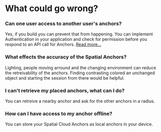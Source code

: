 # What could go wrong?

### Can one user access to another user's anchors?

Yes, if you build you can prevent that from happening. You can implement Authentication in your application and check for permission before you respond to an API call for Anchors. [Read more...](%20https://docs.microsoft.com/azure/spatial-anchors/concepts/authentication?tabs=csharp&WT.mc_id=github-mixedrealitycurriculum-ayyonet)

### What effects the accuracy of the Spatial Anchors?

Lighting, people moving arround and the changing environment can reduce the retreivability of the anchors. Finding contrasting colored an unchanged object and starting the session from there would be helpful. 

### I can't retrieve my placed anchors, what can I do?

You can retreive a nearby anchor and ask for the other anchors in a radius. 

### How can I have access to my anchor offline?

You can store your Spatial Cloud Anchors as local anchors in your device.

